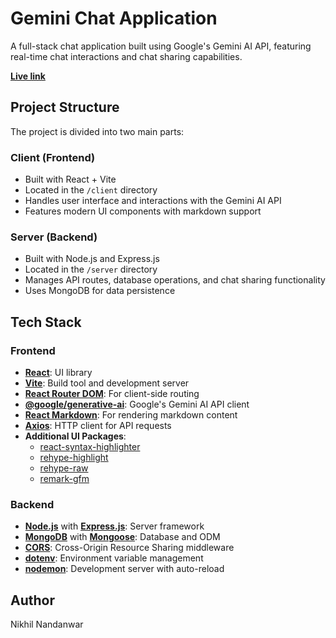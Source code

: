 # Gemini Chat Application

A full-stack chat application built using Google's Gemini AI API, featuring real-time chat interactions and chat sharing capabilities.

**[Live link](https://ai-by-gemini.netlify.app/)**

## Project Structure

The project is divided into two main parts:

### Client (Frontend)
- Built with React + Vite
- Located in the `/client` directory
- Handles user interface and interactions with the Gemini AI API
- Features modern UI components with markdown support

### Server (Backend)
- Built with Node.js and Express.js
- Located in the `/server` directory
- Manages API routes, database operations, and chat sharing functionality
- Uses MongoDB for data persistence

## Tech Stack

### Frontend
- **[React](https://react.dev/)**: UI library
- **[Vite](https://vitejs.dev/)**: Build tool and development server
- **[React Router DOM](https://reactrouter.com/)**: For client-side routing
- **[@google/generative-ai](https://ai.google.dev/docs)**: Google's Gemini AI API client
- **[React Markdown](https://github.com/remarkjs/react-markdown)**: For rendering markdown content
- **[Axios](https://axios-http.com/)**: HTTP client for API requests
- **Additional UI Packages**:
  - [react-syntax-highlighter](https://github.com/react-syntax-highlighter/react-syntax-highlighter)
  - [rehype-highlight](https://github.com/rehypejs/rehype-highlight)
  - [rehype-raw](https://github.com/rehypejs/rehype-raw)
  - [remark-gfm](https://github.com/remarkjs/remark-gfm)

### Backend
- **[Node.js](https://nodejs.org/)** with **[Express.js](https://expressjs.com/)**: Server framework
- **[MongoDB](https://www.mongodb.com/)** with **[Mongoose](https://mongoosejs.com/)**: Database and ODM
- **[CORS](https://github.com/expressjs/cors)**: Cross-Origin Resource Sharing middleware
- **[dotenv](https://github.com/motdotla/dotenv)**: Environment variable management
- **[nodemon](https://nodemon.io/)**: Development server with auto-reload


## Author
Nikhil Nandanwar
